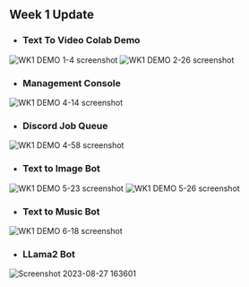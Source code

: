 ## Week 1 Update

- ### Text To Video Colab Demo
![WK1 DEMO 1-4 screenshot](https://github.com/camenduru/text-to-video-model/assets/54370274/2c38652b-a1b6-481a-ad5b-e5bb41d3331f)
![WK1 DEMO 2-26 screenshot](https://github.com/camenduru/text-to-video-model/assets/54370274/af5a9305-f9e8-450e-8322-3f6a89495533)

- ### Management Console
![WK1 DEMO 4-14 screenshot](https://github.com/camenduru/text-to-video-model/assets/54370274/57445b79-7296-4df2-8c69-bad2091c83e3)

- ### Discord Job Queue
![WK1 DEMO 4-58 screenshot](https://github.com/camenduru/text-to-video-model/assets/54370274/e42b83f4-c781-4071-ad80-a5f88d8484c7)

- ### Text to Image Bot
![WK1 DEMO 5-23 screenshot](https://github.com/camenduru/text-to-video-model/assets/54370274/3962e98a-4475-484b-95f1-5451186e6ae4)
![WK1 DEMO 5-26 screenshot](https://github.com/camenduru/text-to-video-model/assets/54370274/436941d3-a676-4e28-8ee8-9b15a31317cc)

- ### Text to Music Bot
![WK1 DEMO 6-18 screenshot](https://github.com/camenduru/text-to-video-model/assets/54370274/5bbd4591-c844-4e94-80b7-6d2e1e921a69)

- ### LLama2 Bot
![Screenshot 2023-08-27 163601](https://github.com/camenduru/text-to-video-model/assets/54370274/4d022ec6-cf1c-4e6a-9683-f1acc5cc9eb7)